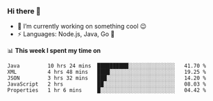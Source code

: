 ### Hi there 👋

<!--
**nodejh/nodejh** is a ✨ _special_ ✨ repository because its `README.md` (this file) appears on your GitHub profile.

Here are some ideas to get you started:

- 🔭 I’m currently working on ...
- 🌱 I’m currently learning ...
- 👯 I’m looking to collaborate on ...
- 🤔 I’m looking for help with ...
- 💬 Ask me about ...
- 📫 How to reach me: ...
- 😄 Pronouns: ...
- ⚡ Fun fact: ...
-->

- 🔭 I’m currently working on something cool :wink:
- ⚡ Languages: Node.js, Java, Go :thought_balloon:

📊 **This week I spent my time on**

<!--START_SECTION:waka-->
```text
Java         10 hrs 24 mins  ██████████░░░░░░░░░░░░░░░   41.70 % 
XML          4 hrs 48 mins   ████░░░░░░░░░░░░░░░░░░░░░   19.25 % 
JSON         3 hrs 32 mins   ███░░░░░░░░░░░░░░░░░░░░░░   14.20 % 
JavaScript   2 hrs           ██░░░░░░░░░░░░░░░░░░░░░░░   08.03 % 
Properties   1 hr 6 mins     █░░░░░░░░░░░░░░░░░░░░░░░░   04.42 %
```
<!--END_SECTION:waka-->


<!--
:traffic_light: **Visitors**

![visitors](https://visitor-badge.glitch.me/badge?page_id=nodejh.nodejh)
-->
